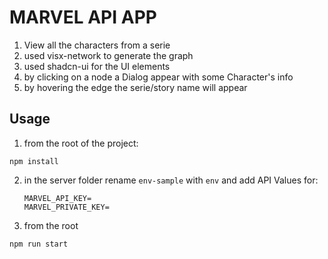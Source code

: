# MARVEL API APP

  1. View all the characters from a serie
  2. used visx-network to generate the graph
  3. used shadcn-ui for the UI elements
  4. by clicking on a node a Dialog appear with some Character's info
  5. by hovering the edge the serie/story name will appear


## Usage
1. from the root of the project:

```
npm install
```

2. in the server folder rename `env-sample` with `env`
   and add API Values for:

   ```
   MARVEL_API_KEY=
   MARVEL_PRIVATE_KEY=
   ```

3. from the root

```
npm run start
```


